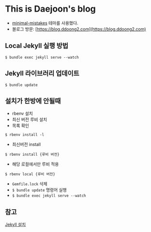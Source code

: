 # This is Daejoon's blog
- [minimal-mistakes](https://github.com/mmistakes/minimal-mistakes) 테마를 사용했다.
- 블로그 방문: [https://blog.ddoong2.com](https://blog.ddoong2.com)

## Local Jekyll 실행 방법
```
$ bundle exec jekyll serve --watch
```

## Jekyll 라이브러리 업데이트
```
$ bundle update
```

## 설치가 한방에 안될때
* rbenv 설치
* 최신 버전 루비 설치
* 목록 확인
```
$ rbenv install -l
```
* 최신버전 install
```
$ rbenv install {루비 버전}
```
* 해당 로컬에서만 루비 적용
```
$ rbenv local {루비 버전}
```
* `Gemfile.lock` 삭제
* `$ bundle update` 명령어 실행
* `$ bundle exec jekyll serve --watch`


## 참고
[Jekyll 설치](https://jekyllrb-ko.github.io/docs/installation/macos/)